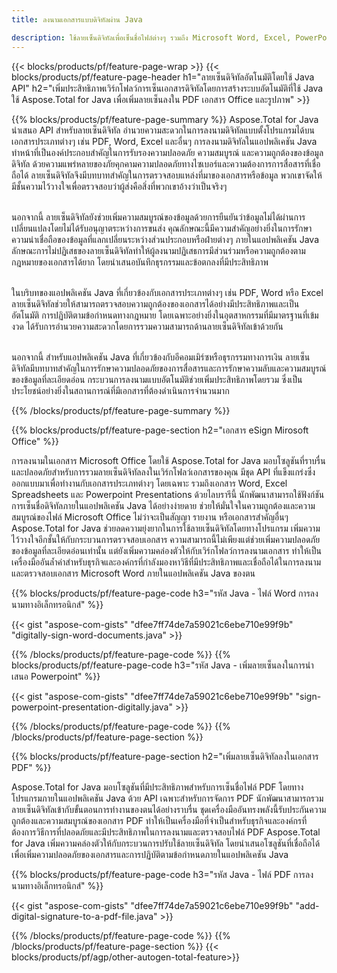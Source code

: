 ```yaml
---
title: ลงนามเอกสารแบบดิจิทัลผ่าน Java 

description: ใช้ลายเซ็นดิจิทัลเพื่อเซ็นชื่อไฟล์ต่างๆ รวมถึง Microsoft Word, Excel, PowerPoint, PDF และรูปภาพผ่านแอปพลิเคชัน Java ของคุณ เพิ่มลายเซ็นอิเล็กทรอนิกส์ออนไลน์ผ่านแอป
---
```


{{< blocks/products/pf/feature-page-wrap >}}
{{< blocks/products/pf/feature-page-header h1="ลายเซ็นดิจิทัลอัตโนมัติโดยใช้ Java API" h2="เพิ่มประสิทธิภาพเวิร์กโฟลว์การเซ็นเอกสารดิจิทัลโดยการสร้างระบบอัตโนมัติที่ใช้ Java ใช้ Aspose.Total for Java เพื่อเพิ่มลายเซ็นลงใน PDF เอกสาร Office และรูปภาพ" >}}

{{% blocks/products/pf/feature-page-summary %}}
Aspose.Total for Java นำเสนอ API สำหรับลายเซ็นดิจิทัล อำนวยความสะดวกในการลงนามดิจิทัลแบบตั้งโปรแกรมได้บนเอกสารประเภทต่างๆ เช่น PDF, Word, Excel และอื่นๆ การลงนามดิจิทัลในแอปพลิเคชัน Java ทำหน้าที่เป็นองค์ประกอบสำคัญในการรับรองความปลอดภัย ความสมบูรณ์ และความถูกต้องของข้อมูลดิจิทัล ด้วยความแพร่หลายของภัยคุกคามความปลอดภัยทางไซเบอร์และความต้องการการสื่อสารที่เชื่อถือได้ ลายเซ็นดิจิทัลจึงมีบทบาทสำคัญในการตรวจสอบแหล่งที่มาของเอกสารหรือข้อมูล พวกเขาจัดให้มีชั้นความไว้วางใจเพื่อตรวจสอบว่าผู้ส่งคือสิ่งที่พวกเขาอ้างว่าเป็นจริงๆ <br /><br />

นอกจากนี้ ลายเซ็นดิจิทัลยังช่วยเพิ่มความสมบูรณ์ของข้อมูลด้วยการยืนยันว่าข้อมูลไม่ได้ผ่านการเปลี่ยนแปลงโดยไม่ได้รับอนุญาตระหว่างการขนส่ง คุณลักษณะนี้มีความสำคัญอย่างยิ่งในการรักษาความน่าเชื่อถือของข้อมูลที่แลกเปลี่ยนระหว่างส่วนประกอบหรือฝ่ายต่างๆ ภายในแอปพลิเคชัน Java ลักษณะการไม่ปฏิเสธของลายเซ็นดิจิทัลทำให้ผู้ลงนามปฏิเสธการมีส่วนร่วมหรือความถูกต้องตามกฎหมายของเอกสารได้ยาก โดยนำเสนอบันทึกธุรกรรมและข้อตกลงที่มีประสิทธิภาพ <br /><br />

ในบริบทของแอปพลิเคชัน Java ที่เกี่ยวข้องกับเอกสารประเภทต่างๆ เช่น PDF, Word หรือ Excel ลายเซ็นดิจิทัลช่วยให้สามารถตรวจสอบความถูกต้องของเอกสารได้อย่างมีประสิทธิภาพและเป็นอัตโนมัติ การปฏิบัติตามข้อกำหนดทางกฎหมาย โดยเฉพาะอย่างยิ่งในอุตสาหกรรมที่มีมาตรฐานที่เข้มงวด ได้รับการอำนวยความสะดวกโดยการรวมความสามารถด้านลายเซ็นดิจิทัลเข้าด้วยกัน <br /><br />

นอกจากนี้ สำหรับแอปพลิเคชัน Java ที่เกี่ยวข้องกับอีคอมเมิร์ซหรือธุรกรรมทางการเงิน ลายเซ็นดิจิทัลมีบทบาทสำคัญในการรักษาความปลอดภัยของการสื่อสารและการรักษาความลับและความสมบูรณ์ของข้อมูลที่ละเอียดอ่อน กระบวนการลงนามแบบอัตโนมัติช่วยเพิ่มประสิทธิภาพโดยรวม ซึ่งเป็นประโยชน์อย่างยิ่งในสถานการณ์ที่มีเอกสารที่ต้องดำเนินการจำนวนมาก 

{{% /blocks/products/pf/feature-page-summary  %}}

{{% blocks/products/pf/feature-page-section  h2="เอกสาร eSign Mirosoft Office" %}}

การลงนามในเอกสาร Microsoft Office โดยใช้ Aspose.Total for Java มอบโซลูชันที่ราบรื่นและปลอดภัยสำหรับการรวมลายเซ็นดิจิทัลลงในเวิร์กโฟลว์เอกสารของคุณ มีชุด API ที่แข็งแกร่งซึ่งออกแบบมาเพื่อทำงานกับเอกสารประเภทต่างๆ โดยเฉพาะ รวมถึงเอกสาร Word, Excel Spreadsheets และ Powerpoint Presentations ด้วยไลบรารีนี้ นักพัฒนาสามารถใช้ฟังก์ชันการเซ็นชื่อดิจิทัลภายในแอปพลิเคชัน Java ได้อย่างง่ายดาย ช่วยให้มั่นใจในความถูกต้องและความสมบูรณ์ของไฟล์ Microsoft Office ไม่ว่าจะเป็นสัญญา รายงาน หรือเอกสารสำคัญอื่นๆ Aspose.Total for Java ช่วยลดความยุ่งยากในการใช้ลายเซ็นดิจิทัลโดยทางโปรแกรม เพิ่มความไว้วางใจอีกชั้นให้กับกระบวนการตรวจสอบเอกสาร ความสามารถนี้ไม่เพียงแต่ช่วยเพิ่มความปลอดภัยของข้อมูลที่ละเอียดอ่อนเท่านั้น แต่ยังเพิ่มความคล่องตัวให้กับเวิร์กโฟลว์การลงนามเอกสาร ทำให้เป็นเครื่องมืออันล้ำค่าสำหรับธุรกิจและองค์กรที่กำลังมองหาวิธีที่มีประสิทธิภาพและเชื่อถือได้ในการลงนามและตรวจสอบเอกสาร Microsoft Word ภายในแอปพลิเคชัน Java ของตน

{{% blocks/products/pf/feature-page-code h3="รหัส Java - ไฟล์ Word การลงนามทางอิเล็กทรอนิกส์" %}}

{{< gist "aspose-com-gists" "dfee7ff74de7a59021c6ebe710e99f9b" "digitally-sign-word-documents.java" >}}

{{% /blocks/products/pf/feature-page-code  %}}
{{% blocks/products/pf/feature-page-code h3="รหัส Java - เพิ่มลายเซ็นลงในการนำเสนอ Powerpoint" %}}

{{< gist "aspose-com-gists" "dfee7ff74de7a59021c6ebe710e99f9b" "sign-powerpoint-presentation-digitally.java" >}}

{{% /blocks/products/pf/feature-page-code  %}}
{{% /blocks/products/pf/feature-page-section %}}

{{% blocks/products/pf/feature-page-section  h2="เพิ่มลายเซ็นดิจิทัลลงในเอกสาร PDF" %}}

Aspose.Total for Java มอบโซลูชันที่มีประสิทธิภาพสำหรับการเซ็นชื่อไฟล์ PDF โดยทางโปรแกรมภายในแอปพลิเคชัน Java ด้วย API เฉพาะสำหรับการจัดการ PDF นักพัฒนาสามารถรวมลายเซ็นดิจิทัลเข้ากับขั้นตอนการทำงานของตนได้อย่างราบรื่น ชุดเครื่องมืออันทรงพลังนี้รับประกันความถูกต้องและความสมบูรณ์ของเอกสาร PDF ทำให้เป็นเครื่องมือที่จำเป็นสำหรับธุรกิจและองค์กรที่ต้องการวิธีการที่ปลอดภัยและมีประสิทธิภาพในการลงนามและตรวจสอบไฟล์ PDF Aspose.Total for Java เพิ่มความคล่องตัวให้กับกระบวนการปรับใช้ลายเซ็นดิจิทัล โดยนำเสนอโซลูชันที่เชื่อถือได้เพื่อเพิ่มความปลอดภัยของเอกสารและการปฏิบัติตามข้อกำหนดภายในแอปพลิเคชัน Java

{{% blocks/products/pf/feature-page-code h3="รหัส Java - ไฟล์ PDF การลงนามทางอิเล็กทรอนิกส์" %}}

{{< gist "aspose-com-gists" "dfee7ff74de7a59021c6ebe710e99f9b" "add-digital-signature-to-a-pdf-file.java" >}}

{{% /blocks/products/pf/feature-page-code  %}}
{{% /blocks/products/pf/feature-page-section %}}
{{< blocks/products/pf/agp/other-autogen-total-feature>}}